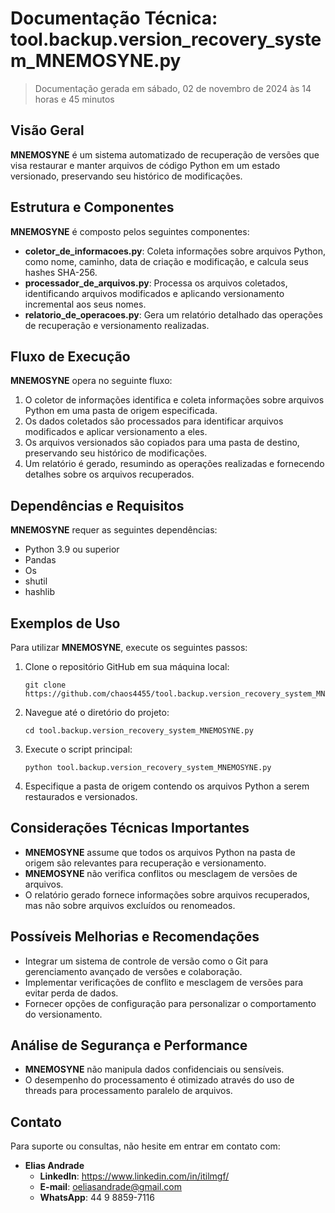 # Documentação Técnica: tool.backup.version_recovery_system_MNEMOSYNE.py

> Documentação gerada em sábado, 02 de novembro de 2024 às 14 horas e 45 minutos

## Visão Geral

**MNEMOSYNE** é um sistema automatizado de recuperação de versões que visa restaurar e manter arquivos de código Python em um estado versionado, preservando seu histórico de modificações.

## Estrutura e Componentes

**MNEMOSYNE** é composto pelos seguintes componentes:

- **coletor_de_informacoes.py**: Coleta informações sobre arquivos Python, como nome, caminho, data de criação e modificação, e calcula seus hashes SHA-256.
- **processador_de_arquivos.py**: Processa os arquivos coletados, identificando arquivos modificados e aplicando versionamento incremental aos seus nomes.
- **relatorio_de_operacoes.py**: Gera um relatório detalhado das operações de recuperação e versionamento realizadas.

## Fluxo de Execução

**MNEMOSYNE** opera no seguinte fluxo:

1. O coletor de informações identifica e coleta informações sobre arquivos Python em uma pasta de origem especificada.
2. Os dados coletados são processados para identificar arquivos modificados e aplicar versionamento a eles.
3. Os arquivos versionados são copiados para uma pasta de destino, preservando seu histórico de modificações.
4. Um relatório é gerado, resumindo as operações realizadas e fornecendo detalhes sobre os arquivos recuperados.

## Dependências e Requisitos

**MNEMOSYNE** requer as seguintes dependências:

- Python 3.9 ou superior
- Pandas
- Os
- shutil
- hashlib

## Exemplos de Uso

Para utilizar **MNEMOSYNE**, execute os seguintes passos:

1. Clone o repositório GitHub em sua máquina local:
   ```
   git clone https://github.com/chaos4455/tool.backup.version_recovery_system_MNEMOSYNE.py
   ```
2. Navegue até o diretório do projeto:
   ```
   cd tool.backup.version_recovery_system_MNEMOSYNE.py
   ```
3. Execute o script principal:
   ```
   python tool.backup.version_recovery_system_MNEMOSYNE.py
   ```
4. Especifique a pasta de origem contendo os arquivos Python a serem restaurados e versionados.

## Considerações Técnicas Importantes

- **MNEMOSYNE** assume que todos os arquivos Python na pasta de origem são relevantes para recuperação e versionamento.
- **MNEMOSYNE** não verifica conflitos ou mesclagem de versões de arquivos.
- O relatório gerado fornece informações sobre arquivos recuperados, mas não sobre arquivos excluídos ou renomeados.

## Possíveis Melhorias e Recomendações

- Integrar um sistema de controle de versão como o Git para gerenciamento avançado de versões e colaboração.
- Implementar verificações de conflito e mesclagem de versões para evitar perda de dados.
- Fornecer opções de configuração para personalizar o comportamento do versionamento.

## Análise de Segurança e Performance

- **MNEMOSYNE** não manipula dados confidenciais ou sensíveis.
- O desempenho do processamento é otimizado através do uso de threads para processamento paralelo de arquivos.

## Contato

Para suporte ou consultas, não hesite em entrar em contato com:

- **Elias Andrade**
  - **LinkedIn**: https://www.linkedin.com/in/itilmgf/
  - **E-mail**: oeliasandrade@gmail.com
  - **WhatsApp**: 44 9 8859-7116
